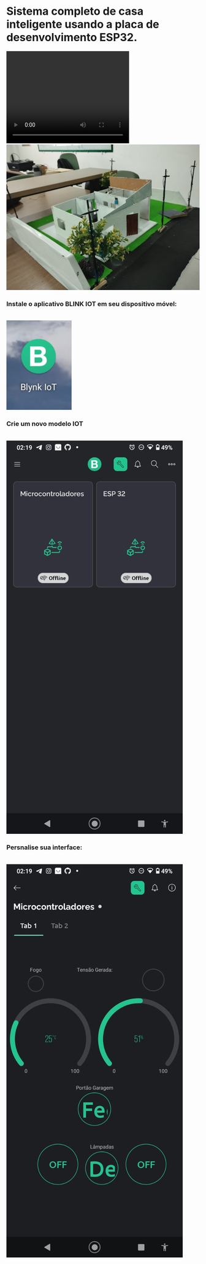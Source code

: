 <h1>Sistema completo de casa inteligente usando a placa de desenvolvimento ESP32. </h1>

 <video width="320" height="240" controls>
  <source src="imgs/movie1.mp4" type="video/mp4">
</video> 


<img src="imgs/img1.jpg">
<br>
<h3>Instale o aplicativo BLINK IOT em seu dispositivo móvel:</h3>
<br>
<img src="imgs/img3.jpg">
<br>
<h3>Crie um novo modelo IOT</h3>
<br>
<img src="imgs/img2.jpg">
<br>
<h3>Persnalise sua interface:</h3>
<br>
<img src="imgs/img4.jpg">

